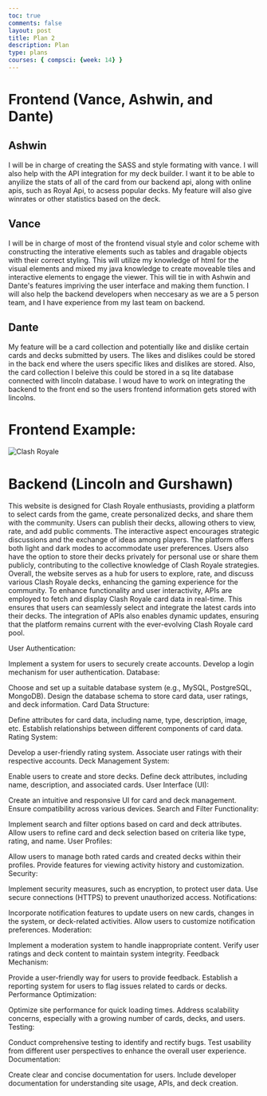 ```yaml
---
toc: true
comments: false
layout: post
title: Plan 2
description: Plan
type: plans
courses: { compsci: {week: 14} }
---
```


# Frontend (Vance, Ashwin, and Dante)

## Ashwin
I will be in charge of creating the SASS and style formating with vance. I will also help with the API integration for my deck builder. I want it to be able to anyilize the stats of all of the card from our backend api, along with online apis, such as Royal Api, to acsess popular decks. My feature will also give winrates or other statistics based on the deck.

## Vance
I will be in charge of most of the frontend visual style and color scheme with constructing the interative elements such as tables and dragable objects with their correct styling. This will utilize my knowledge of html for the visual elements and mixed my java knowledge to create moveable tiles and interactive elements to engage the viewer. This will tie in with Ashwin and Dante's features impriving the user interface and making them function. I will also help the backend developers when neccesary as we are a 5 person team, and I have experience from my last team on backend. 

## Dante
My feature will be a card collection and potentially like and dislike certain cards and decks submitted by users. The likes and dislikes could be stored in the back end where the users specific likes and dislikes are stored. Also, the card collection I beleive this could be stored in a sq lite database connected with lincoln database. I woud have to work on integrating the backend to the front end so the users frontend information gets stored with lincolns.

# Frontend Example: 

<img src="https://encrypted-tbn0.gstatic.com/images?q=tbn:ANd9GcRHgqG_AUBQyIykpwA6c4jq6etxuZIidQ1csg&usqp=CAU
" alt="Clash Royale">

# Backend (Lincoln and Gurshawn)

This website is designed for Clash Royale enthusiasts, providing a platform to select cards from the game, create personalized decks, and share them with the community. Users can publish their decks, allowing others to view, rate, and add public comments. The interactive aspect encourages strategic discussions and the exchange of ideas among players. The platform offers both light and dark modes to accommodate user preferences. Users also have the option to store their decks privately for personal use or share them publicly, contributing to the collective knowledge of Clash Royale strategies. Overall, the website serves as a hub for users to explore, rate, and discuss various Clash Royale decks, enhancing the gaming experience for the community. To enhance functionality and user interactivity, APIs are employed to fetch and display Clash Royale card data in real-time. This ensures that users can seamlessly select and integrate the latest cards into their decks. The integration of APIs also enables dynamic updates, ensuring that the platform remains current with the ever-evolving Clash Royale card pool.

User Authentication:

Implement a system for users to securely create accounts.
Develop a login mechanism for user authentication.
Database:

Choose and set up a suitable database system (e.g., MySQL, PostgreSQL, MongoDB).
Design the database schema to store card data, user ratings, and deck information.
Card Data Structure:

Define attributes for card data, including name, type, description, image, etc.
Establish relationships between different components of card data.
Rating System:

Develop a user-friendly rating system.
Associate user ratings with their respective accounts.
Deck Management System:

Enable users to create and store decks.
Define deck attributes, including name, description, and associated cards.
User Interface (UI):

Create an intuitive and responsive UI for card and deck management.
Ensure compatibility across various devices.
Search and Filter Functionality:

Implement search and filter options based on card and deck attributes.
Allow users to refine card and deck selection based on criteria like type, rating, and name.
User Profiles:

Allow users to manage both rated cards and created decks within their profiles.
Provide features for viewing activity history and customization.
Security:

Implement security measures, such as encryption, to protect user data.
Use secure connections (HTTPS) to prevent unauthorized access.
Notifications:

Incorporate notification features to update users on new cards, changes in the system, or deck-related activities.
Allow users to customize notification preferences.
Moderation:

Implement a moderation system to handle inappropriate content.
Verify user ratings and deck content to maintain system integrity.
Feedback Mechanism:

Provide a user-friendly way for users to provide feedback.
Establish a reporting system for users to flag issues related to cards or decks.
Performance Optimization:

Optimize site performance for quick loading times.
Address scalability concerns, especially with a growing number of cards, decks, and users.
Testing:

Conduct comprehensive testing to identify and rectify bugs.
Test usability from different user perspectives to enhance the overall user experience.
Documentation:

Create clear and concise documentation for users.
Include developer documentation for understanding site usage, APIs, and deck creation.

